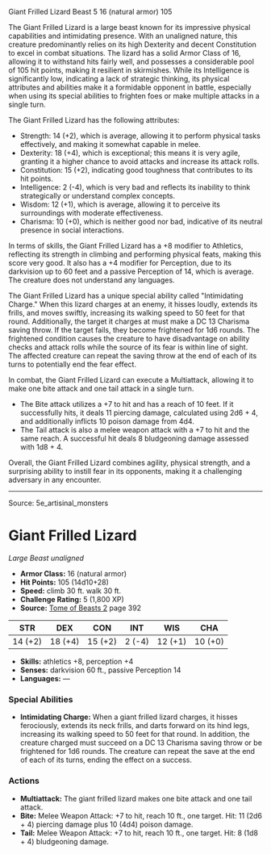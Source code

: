<MonsterName/>Giant Frilled Lizard</MonsterName>
<CreatureType/>Beast</CreatureType>
<CR/>5</CR>
<AC/>16 (natural armor)</AC>
<HP/>105</HP>
<summary>The Giant Frilled Lizard is a large beast known for its impressive physical capabilities and intimidating presence. With an unaligned nature, this creature predominantly relies on its high Dexterity and decent Constitution to excel in combat situations. The lizard has a solid Armor Class of 16, allowing it to withstand hits fairly well, and possesses a considerable pool of 105 hit points, making it resilient in skirmishes. While its Intelligence is significantly low, indicating a lack of strategic thinking, its physical attributes and abilities make it a formidable opponent in battle, especially when using its special abilities to frighten foes or make multiple attacks in a single turn.</summary>

<detail>

The Giant Frilled Lizard has the following attributes: 
- Strength: 14 (+2), which is average, allowing it to perform physical tasks effectively, and making it somewhat capable in melee.
- Dexterity: 18 (+4), which is exceptional; this means it is very agile, granting it a higher chance to avoid attacks and increase its attack rolls.
- Constitution: 15 (+2), indicating good toughness that contributes to its hit points.
- Intelligence: 2 (-4), which is very bad and reflects its inability to think strategically or understand complex concepts.
- Wisdom: 12 (+1), which is average, allowing it to perceive its surroundings with moderate effectiveness.
- Charisma: 10 (+0), which is neither good nor bad, indicative of its neutral presence in social interactions. 

In terms of skills, the Giant Frilled Lizard has a +8 modifier to Athletics, reflecting its strength in climbing and performing physical feats, making this score very good. It also has a +4 modifier for Perception, due to its darkvision up to 60 feet and a passive Perception of 14, which is average. The creature does not understand any languages.

The Giant Frilled Lizard has a unique special ability called "Intimidating Charge." When this lizard charges at an enemy, it hisses loudly, extends its frills, and moves swiftly, increasing its walking speed to 50 feet for that round. Additionally, the target it charges at must make a DC 13 Charisma saving throw. If the target fails, they become frightened for 1d6 rounds. The frightened condition causes the creature to have disadvantage on ability checks and attack rolls while the source of its fear is within line of sight. The affected creature can repeat the saving throw at the end of each of its turns to potentially end the fear effect.

In combat, the Giant Frilled Lizard can execute a Multiattack, allowing it to make one bite attack and one tail attack in a single turn. 

- The Bite attack utilizes a +7 to hit and has a reach of 10 feet. If it successfully hits, it deals 11 piercing damage, calculated using 2d6 + 4, and additionally inflicts 10 poison damage from 4d4.
- The Tail attack is also a melee weapon attack with a +7 to hit and the same reach. A successful hit deals 8 bludgeoning damage assessed with 1d8 + 4.

Overall, the Giant Frilled Lizard combines agility, physical strength, and a surprising ability to instill fear in its opponents, making it a challenging adversary in any encounter.</detail>



---

Source: 5e_artisinal_monsters

# Giant Frilled Lizard

*Large* *Beast* *unaligned*

- **Armor Class:** 16 (natural armor)
- **Hit Points:** 105 (14d10+28)
- **Speed:** climb 30 ft. walk 30 ft.
- **Challenge Rating:** 5 (1,800 XP)
- **Source:** [Tome of Beasts 2](https://koboldpress.com/kpstore/product/tome-of-beasts-2-for-5th-edition) page 392

| STR | DEX | CON | INT | WIS | CHA |
| --- | --- | --- | --- | --- | --- |
| 14 (+2) | 18 (+4) | 15 (+2) | 2 (-4) | 12 (+1) | 10 (+0) |

- **Skills:** athletics +8, perception +4
- **Senses:** darkvision 60 ft., passive Perception 14
- **Languages:** —

### Special Abilities

- **Intimidating Charge:** When a giant frilled lizard charges, it hisses ferociously, extends its neck frills, and darts forward on its hind legs, increasing its walking speed to 50 feet for that round. In addition, the creature charged must succeed on a DC 13 Charisma saving throw or be frightened for 1d6 rounds. The creature can repeat the save at the end of each of its turns, ending the effect on a success.

### Actions

- **Multiattack:** The giant frilled lizard makes one bite attack and one tail attack.
- **Bite:** Melee Weapon Attack: +7 to hit, reach 10 ft., one target. Hit: 11 (2d6 + 4) piercing damage plus 10 (4d4) poison damage.
- **Tail:** Melee Weapon Attack: +7 to hit, reach 10 ft., one target. Hit: 8 (1d8 + 4) bludgeoning damage.




